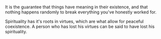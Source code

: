 It is the guarantee that things have meaning in their existence, and that nothing happens randomly to break everything you've honestly worked for.

Spirituality has it's roots in virtues, which are what allow for peaceful coexistence. A person who has lost his virtues can be said to have lost his spirituality.